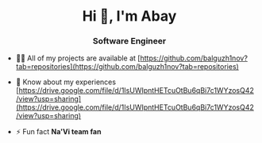 <h1 align="center">Hi 👋, I'm Abay</h1>
<h3 align="center">Software Engineer</h3>

- 👨‍💻 All of my projects are available at [https://github.com/balguzh1nov?tab=repositories](https://github.com/balguzh1nov?tab=repositories)

- 📄 Know about my experiences [https://drive.google.com/file/d/1IsUWIpntHETcuOtBu6qBi7c1WYzosQ42/view?usp=sharing](https://drive.google.com/file/d/1IsUWIpntHETcuOtBu6qBi7c1WYzosQ42/view?usp=sharing)

- ⚡ Fun fact **Na'Vi team fan**
